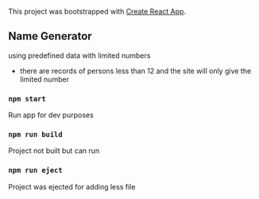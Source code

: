 This project was bootstrapped with [Create React App](https://github.com/facebook/create-react-app).

## Name Generator

using predefined data with limited numbers
 - there are records of persons less than 12 and the site will only give the limited number 

### `npm start`
Run app for dev purposes

### `npm run build`
Project not built but can run

### `npm run eject`
Project was ejected for adding less file

